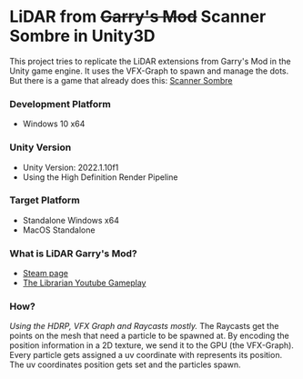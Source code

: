 # LiDAR from <s>Garry's Mod</s> Scanner Sombre in Unity3D
This project tries to replicate the LiDAR extensions from Garry's Mod in the Unity game engine. It uses the VFX-Graph to spawn and manage the dots.
But there is a game that already does this: [Scanner Sombre](https://store.steampowered.com/app/475190/Scanner_Sombre/)

### Development Platform
- Windows 10 x64

### Unity Version
- Unity Version: 2022.1.10f1
- Using the High Definition Render Pipeline

### Target Platform
- Standalone Windows x64
- MacOS Standalone

### What is LiDAR Garry's Mod?
- [Steam page](https://steamcommunity.com/sharedfiles/filedetails/?id=2813176307)
- [The Librarian Youtube Gameplay](https://www.youtube.com/watch?v=ac1LXZUkn8c)


### How?
*Using the HDRP, VFX Graph and Raycasts mostly.*
The Raycasts get the points on the mesh that need a particle to be spawned at. By encoding the position information in a 2D texture, we send it to the GPU (the VFX-Graph). Every particle gets assigned a uv coordinate with represents its position. The uv coordinates position gets set and the particles spawn.

